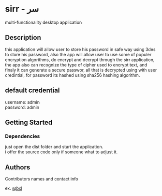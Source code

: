 # sirr - سر

multi-functionality desktop application

## Description

this application will allow user to store his password in safe way using 3des to store his password, also the app will allow user to use some of populer encryption algorithms, do encrypt and decrypt through the sirr  application, the app also can recognize the type of cipher used to encrypt text, and finaly it can generate a secure passwor, all that is decrypted using with user credintial, for password its hashed using sha256 hashing algorithm.

## default credential

username: admin </br>
password: admin

## Getting Started

### Dependencies

just open the dist folder and start the application. </br>
i offer the source code only if someone what to adjust it.





## Authors

Contributors names and contact info


ex. [@bxl](https://twitter.com/ialibxl)

